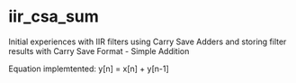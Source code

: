 # iir_csa_sum
Initial experiences with IIR filters using Carry Save Adders and storing filter results with Carry Save Format - Simple Addition

Equation implemtented: y[n] = x[n] + y[n-1]
